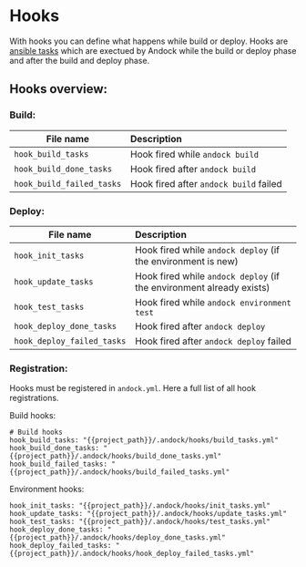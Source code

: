 # Hooks  
With hooks you can define what happens while build or deploy. Hooks are [ansible tasks](https://docs.ansible.com/ansible/latest/user_guide/playbooks_intro.html#tasks-list) which are exectued by Andock while the build or deploy phase and after the build and deploy phase.

## Hooks overview:

### Build:
| File name                  | Description |
|----------------------------|:------------|
| `hook_build_tasks`     | Hook fired while `andock build` |
| `hook_build_done_tasks`     | Hook fired after `andock build`|
| `hook_build_failed_tasks`     | Hook fired after `andock build` failed|

### Deploy:
| File name                  | Description |
|----------------------------|:------------|
| `hook_init_tasks`     | Hook fired while `andock deploy` (if the environment is new)|
| `hook_update_tasks`   | Hook fired while `andock deploy` (if the environment already exists)|
| `hook_test_tasks`     | Hook fired while `andock environment test`|
| `hook_deploy_done_tasks`     | Hook fired after `andock deploy`|
| `hook_deploy_failed_tasks`     | Hook fired after `andock deploy` failed|

### Registration:
Hooks must be registered in `andock.yml`. Here a full list of all hook registrations.

Build hooks:
```
# Build hooks
hook_build_tasks: "{{project_path}}/.andock/hooks/build_tasks.yml"
hook_build_done_tasks: "{{project_path}}/.andock/hooks/build_done_tasks.yml"
hook_build_failed_tasks: "{{project_path}}/.andock/hooks/build_failed_tasks.yml"
```
Environment hooks:
```
hook_init_tasks: "{{project_path}}/.andock/hooks/init_tasks.yml"
hook_update_tasks: "{{project_path}}/.andock/hooks/update_tasks.yml"
hook_test_tasks: "{{project_path}}/.andock/hooks/test_tasks.yml"
hook_deploy_done_tasks: "{{project_path}}/.andock/hooks/deploy_done_tasks.yml"
hook_deploy_failed_tasks: "{{project_path}}/.andock/hooks/hook_deploy_failed_tasks.yml"
```

